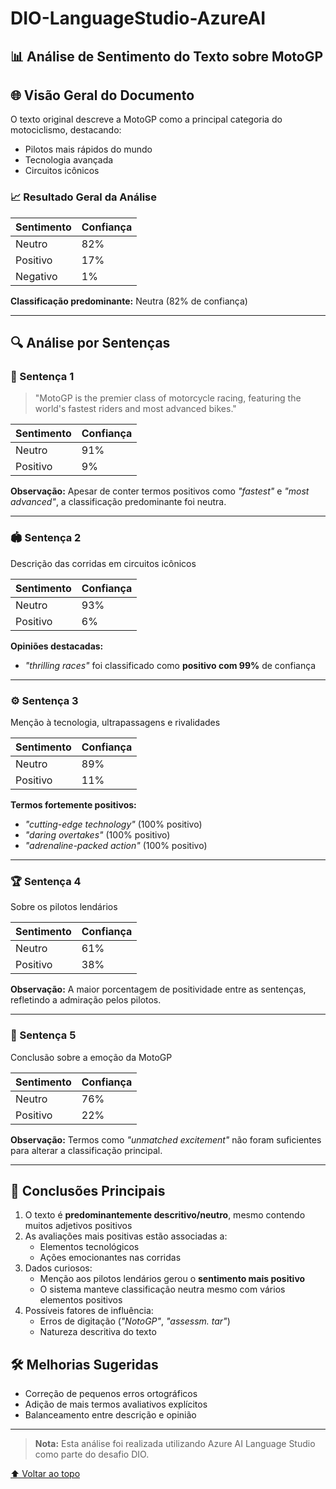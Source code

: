 # DIO-LanguageStudio-AzureAI

## 📊 Análise de Sentimento do Texto sobre MotoGP

## 🌐 Visão Geral do Documento
O texto original descreve a MotoGP como a principal categoria do motociclismo, destacando:
- Pilotos mais rápidos do mundo
- Tecnologia avançada
- Circuitos icônicos

### 📈 Resultado Geral da Análise
| Sentimento | Confiança |
|------------|-----------|
| Neutro     | 82%       |
| Positivo   | 17%       |
| Negativo   | 1%        |

**Classificação predominante:** Neutra (82% de confiança)

---

## 🔍 Análise por Sentenças

### 🏁 Sentença 1
> "MotoGP is the premier class of motorcycle racing, featuring the world's fastest riders and most advanced bikes."

| Sentimento | Confiança |
|------------|-----------|
| Neutro     | 91%       |
| Positivo   | 9%        |

**Observação:** Apesar de conter termos positivos como *"fastest"* e *"most advanced"*, a classificação predominante foi neutra.

---

### 🏟️ Sentença 2
Descrição das corridas em circuitos icônicos

| Sentimento | Confiança |
|------------|-----------|
| Neutro     | 93%       |
| Positivo   | 6%        |

**Opiniões destacadas:**
- *"thrilling races"* foi classificado como **positivo com 99%** de confiança

---

### ⚙️ Sentença 3
Menção à tecnologia, ultrapassagens e rivalidades

| Sentimento | Confiança |
|------------|-----------|
| Neutro     | 89%       |
| Positivo   | 11%       |

**Termos fortemente positivos:**
- *"cutting-edge technology"* (100% positivo)
- *"daring overtakes"* (100% positivo)
- *"adrenaline-packed action"* (100% positivo)

---

### 🏆 Sentença 4
Sobre os pilotos lendários

| Sentimento | Confiança |
|------------|-----------|
| Neutro     | 61%       |
| Positivo   | 38%       |

**Observação:** A maior porcentagem de positividade entre as sentenças, refletindo a admiração pelos pilotos.

---

### 🎯 Sentença 5
Conclusão sobre a emoção da MotoGP

| Sentimento | Confiança |
|------------|-----------|
| Neutro     | 76%       |
| Positivo   | 22%       |

**Observação:** Termos como *"unmatched excitement"* não foram suficientes para alterar a classificação principal.

---

## 📌 Conclusões Principais

1. O texto é **predominantemente descritivo/neutro**, mesmo contendo muitos adjetivos positivos
2. As avaliações mais positivas estão associadas a:
   - Elementos tecnológicos
   - Ações emocionantes nas corridas
3. Dados curiosos:
   - Menção aos pilotos lendários gerou o **sentimento mais positivo**
   - O sistema manteve classificação neutra mesmo com vários elementos positivos
4. Possíveis fatores de influência:
   - Erros de digitação (*"NotoGP"*, *"assessm. tar"*)
   - Natureza descritiva do texto

## 🛠️ Melhorias Sugeridas
- Correção de pequenos erros ortográficos
- Adição de mais termos avaliativos explícitos
- Balanceamento entre descrição e opinião

---

> **Nota:** Esta análise foi realizada utilizando Azure AI Language Studio como parte do desafio DIO.

[⬆ Voltar ao topo](#-análise-de-sentimento-do-texto-sobre-motogp)